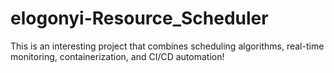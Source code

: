 # elogonyi-Resource_Scheduler
This is an interesting project that combines scheduling algorithms, real-time monitoring, containerization, and CI/CD automation!

